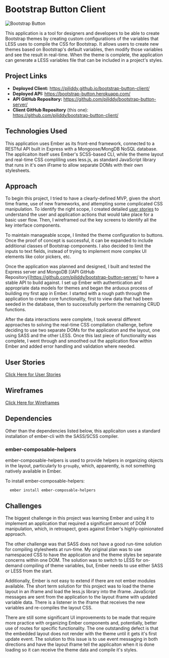 # Bootstrap Button Client

![Bootstrap Button](https://s3.amazonaws.com/pliddy-ga/bootstrap-button/screenshot.png)

This application is a tool for designers and developers to be able to create Bootstrap themes by creating custom configuratiions of the variables that LESS uses to compile the CSS for Bootstrap. It allows users to create new themes based on Bootstrap's default variables, then modify those variables and see the result in real-time. When the theme is complete, the application can generate a LESS variables file that can be included in a project's styles.


## Project Links

- **Deployed Client:** https://pjliddy.github.io/bootstrap-button-client/
- **Deployed API:** https://bootstrap-button.herokuapp.com/
- **API GitHub Repository:** https://github.com/pjliddy/bootstrap-button-server/
- **Client GitHub Repository** (this one): https://github.com/pjliddy/bootstrap-button-client/

## Technologies Used

This application uses Ember as its front-end framework, connected to a RESTful API built in Express with a Mongoose/MongDB NoSQL database. The applicaiton itself uses Ember's SCSS-based CLI, while the theme layout and real-time CSS compliling uses less.js, as standard JavaScript library that runs in it's own iFrame to allow separate DOMs with their own stylesheets.

## Approach

To begin this project, I tried to have a clearly-defined MVP, given the short time frame, use of new frameworks, and attempting some complicated CSS manipulation. To identify the right scope, I created detailed [user stories](user-stories.md) to understand the user and application actions that would take place for a basic user flow. Then, I wireframed out the key screens to identify all the key interface components.

To maintain manageable scope, I limited the theme configuration to buttons. Once the proof of concept is successful, it can be expanded to include additional classes of Bootstrap components. I also decided to limit the inputs to text fields, instead of trying to implement more complex UI elements like color pickers, etc.

Once the application was planned and designed, I built and tested the Express server and MongoDB [(API GitHub Repository)]https://github.com/pjliddy/bootstrap-button-server/ to have a stable API to build against. I set up Ember with authentication and appropriate data models for themes and began the arduous process of building my first app in Ember. I started with a rough path through the application to create core functionality, first to view data that had been seeded in the database, then to successfully perform the remaining CRUD functions.

After the data interactions were complete, I took several different approaches to solving the real-time CSS compilation challenge, before deciding to use two separate DOMs for the application and the layout, one using SASS and the other LESS. Once this last piece of functionality was complete, I went through and smoothed out the application flow within Ember and added error handling and validation where needed.

## User Stories

[Click Here for User Stories](user-stories.md)

## Wireframes

[Click Here for Wireframes](wireframes.md)

## Dependencies

Other than the dependencies listed below, this applicaiton uses a standard installation of ember-cli with the SASS/SCSS compiler.

### ember-composable-helpers

ember-composable-helpers is used to provide helpers in organizing objects in the layout, particularly to `groupBy`, which, apparently, is not something natively available in Ember.

To install ember-composable-helpers:

```
  ember install ember-composable-helpers
```

## Challenges

The biggest challenge in this project was learning Ember and using it to implement an application that required a significant amount of DOM manipulation, which, in retrospect, goes against Ember's highly-opinionated approach.

The other challenge was that SASS does not have a good run-time solution for compiling stylesheets at run-time. My original plan was to use namespaced CSS to have the application and the theme styles be separate concerns within one DOM. The solution was to switch to LESS for on-demand compiling of theme variables, but, Ember needs to use either SASS or LESS from the start.

Additionally, Ember is not easy to extend if there are not ember modules available. The short term solution for this project was to load the theme layout in an iframe and load the less.js library into the iframe. JavaScript messages are sent from the application to the layout iframe with updated variable data. There is a listener in the iframe that receives the new variables and re-compiles the layout CSS.

There are still some significant UI improvements to be made that require more practice with organizing Ember components and, potentially, better use of routes for specific functionality. The one outstanding defect is that the embedded layout does not render with the theme until it gets it's first update event. The solution to this issue is to use event messaging in both directions and have the layout iframe tell the applicaiton when it is done loading so it can receive the theme data and compile it's styles.
